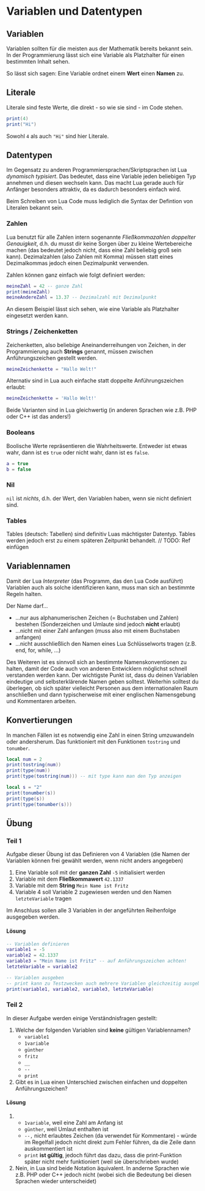 # Variablen und Datentypen
## Variablen
Variablen sollten für die meisten aus der Mathematik bereits bekannt sein. In der Programmierung lässt sich eine Variable als Platzhalter für einen bestimmten Inhalt sehen.

So lässt sich sagen: Eine Variable ordnet einem __Wert__ einen __Namen__ zu.

## Literale
Literale sind feste Werte, die direkt - so wie sie sind - im Code stehen.

~~~~~~~~~~~~~~~~~lua
print(4)
print("Hi")
~~~~~~~~~~~~~~~~~

Sowohl `4` als auch `"Hi"` sind hier Literale.

## Datentypen
Im Gegensatz zu anderen Programmiersprachen/Skriptsprachen ist Lua *dynamisch typisiert*. Das bedeutet, dass eine Variable jeden beliebigen Typ annehmen und diesen wechseln kann.
Das macht Lua gerade auch für Anfänger besonders attraktiv, da es dadurch besonders einfach wird.

Beim Schreiben von Lua Code muss lediglich die Syntax der Defintion von Literalen bekannt sein.

### Zahlen
Lua benutzt für alle Zahlen intern sogenannte *Fließkommazahlen doppelter Genauigkeit*, d.h. du musst dir keine Sorgen über zu kleine Wertebereiche machen (das bedeutet jedoch nicht,
dass eine Zahl beliebig groß sein kann). Dezimalzahlen (also Zahlen mit Komma) müssen statt eines Dezimalkommas jedoch einen Dezimalpunkt verwenden.
    
Zahlen können ganz einfach wie folgt definiert werden:
~~~~~~~~~~~~~~~~~~~~~~~~~~~~~~~~~~~~~~lua
meineZahl = 42 -- ganze Zahl
print(meineZahl)
meineAndereZahl = 13.37 -- Dezimalzahl mit Dezimalpunkt
~~~~~~~~~~~~~~~~~~~~~~~~~~~~~~~~~~~~~~
An diesem Beispiel lässt sich sehen, wie eine Variable als Platzhalter eingesetzt werden kann.

### Strings / Zeichenketten
Zeichenketten, also beliebige Aneinanderreihungen von Zeichen, in der Programmierung auch __Strings__ genannt, müssen zwischen Anführungszeichen gestellt werden.
~~~~~~~~~~~~~~~~~~~~~~~~~~~~~~~~~~~~~lua
meineZeichenkette = "Hallo Welt!"
~~~~~~~~~~~~~~~~~~~~~~~~~~~~~~~~~~~~~

Alternativ sind in Lua auch einfache statt doppelte Anführungszeichen erlaubt:
~~~~~~~~~~~~~~~~~~~~~~~~~~~~~~~~~~~~~lua
meineZeichenkette = 'Hallo Welt!'
~~~~~~~~~~~~~~~~~~~~~~~~~~~~~~~~~~~~~

Beide Varianten sind in Lua gleichwertig (in anderen Sprachen wie z.B. PHP oder C++ ist das anders!)

### Booleans
Boolische Werte repräsentieren die Wahrheitswerte. Entweder ist etwas wahr, dann ist es `true` oder nicht wahr, dann ist es `false`.

~~~~~~~~~~~~~~~~~~~~~~~~~~~~~~~~~~~~~lua
a = true
b = false
~~~~~~~~~~~~~~~~~~~~~~~~~~~~~~~~~~~~~

### Nil
`nil` ist *nichts*, d.h. der Wert, den Variablen haben, wenn sie nicht definiert sind. 

### Tables
Tables (deutsch: Tabellen) sind definitiv Luas mächtigster Datentyp. Tables werden jedoch erst zu einem späteren Zeitpunkt behandelt.
// TODO: Ref einfügen

## Variablennamen
Damit der Lua *Interpreter* (das Programm, das den Lua Code ausführt) Variablen auch als solche identifizieren kann, muss man sich an bestimmte Regeln halten.

Der Name darf...
* ...nur aus alphanumerischen Zeichen (= Buchstaben und Zahlen) bestehen (Sonderzeichen und Umlaute sind jedoch <strong>nicht</strong> erlaubt)
* ...nicht mit einer Zahl anfangen (muss also mit einem Buchstaben anfangen)
* ...nicht ausschließlich den Namen eines Lua Schlüsselworts tragen (z.B. end, for, while, ...)

Des Weiteren ist es sinnvoll sich an bestimmte Namenskonventionen zu halten, damit der Code auch von anderen Entwicklern möglichst schnell verstanden werden kann.
Der wichtigste Punkt ist, dass du deinen Variablen eindeutige und selbsterklärende Namen geben solltest. Weiterhin solltest du überlegen, ob sich später vielleicht Personen aus dem
internationalen Raum anschließen und dann typischerweise mit einer englischen Namensgebung und Kommentaren arbeiten.
  
## Konvertierungen
In manchen Fällen ist es notwendig eine Zahl in einen String umzuwandeln oder andersherum. Das funktioniert mit den Funktionen `tostring` und `tonumber`.

~~~~~~~~~~~~~~~~~~~~~~~~~~~~~~~~~lua
local num = 2
print(tostring(num))
print(type(num))
print(type(tostring(num))) -- mit type kann man den Typ anzeigen

local s = "2"
print(tonumber(s))
print(type(s))
print(type(tonumber(s)))
~~~~~~~~~~~~~~~~~~~~~~~~~~~~~~~~~

## Übung
### Teil 1
Aufgabe dieser Übung ist das Definieren von 4 Variablen (die Namen der Variablen können frei gewählt werden, wenn nicht anders angegeben)
1. Eine Variable soll mit der __ganzen Zahl__ `-5` initialisiert werden
2. Variable mit dem __Fließkommawert__ `42.1337`
3. Variable mit dem __String__ `Mein Name ist Fritz`
4. Variable 4 soll Variable 2 zugewiesen werden und den Namen `letzteVariable` tragen
  
Im Anschluss sollen alle 3 Variablen in der angeführten Reihenfolge ausgegeben werden.
  
#### Lösung
~~~~~~~~~~~~~~~~~~~~~~~~~~~~~~~~~lua
-- Variablen definieren
variable1 = -5
variable2 = 42.1337
variable3 = "Mein Name ist Fritz" -- auf Anführungszeichen achten!
letzteVariable = variable2

-- Variablen ausgeben
-- print kann zu Testzwecken auch mehrere Variablen gleichzeitig ausgeben
print(variable1, variable2, variable3, letzteVariable)
~~~~~~~~~~~~~~~~~~~~~~~~~~~~~~~~~

### Teil 2
In dieser Aufgabe werden einige Verständnisfragen gestellt:
1. Welche der folgenden Variablen sind __keine__ gültigen Variablennamen?
    * `variable1`
    * `1variable`
    * `günther`
    * `fritz`
    * `__`
    * `--`
    * `print`
2. Gibt es in Lua einen Unterschied zwischen einfachen und doppelten Anführungszeichen?

#### Lösung
1. 
    * `1variable`, weil eine Zahl am Anfang ist
    * `günther`, weil Umlaut enthalten ist
    * `--,` nicht erlaubtes Zeichen (da verwendet für Kommentare) - würde im Regelfall jedoch nicht direkt zum Fehler führen, da die Zeile dann auskommentiert ist
    * `print` __ist gültig__, jedoch führt das dazu, dass die print-Funktion später nicht mehr funktioniert (weil sie überschrieben wurde)
2. Nein, in Lua sind beide Notation äquivalent. In anderne Sprachen wie z.B. PHP oder C++ jedoch nicht (wobei sich die Bedeutung bei diesen Sprachen wieder unterscheidet)

